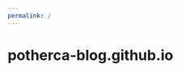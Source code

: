 ```yaml
---
permalink: /
---
```


# potherca-blog.github.io

<ul id="list"></ul>

<link rel="stylesheet" href="//maxcdn.bootstrapcdn.com/elusive-icons/2.0.0/css/elusive-icons.min.css" />
<link rel="stylesheet" href="https://pother.ca/CssBase/css/base.css" />
<link rel="stylesheet" href="https://pother.ca/embed-jsfiddle-result-on-potherca.css" />
<script src="'https://pother.ca/JsBase/add-on/show-github-repositories-for-subdomain.js"></script>
